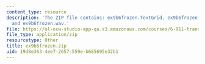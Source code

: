 ```yaml
---
content_type: resource
description: 'The ZIP file contains: ex9b6frozen.TextGrid, ex9b6frozen-ans.TextGrid,
  and ex9b6frozen.wav.'
file: https://ol-ocw-studio-app-qa.s3.amazonaws.com/courses/6-911-transcribing-prosodic-structure-of-spoken-utterances-with-tobi-january-iap-2006/19d8e3634ee72657559eb685695e32b1_ex9b6frozen.zip
file_type: application/zip
resourcetype: Other
title: ex9b6frozen.zip
uid: 19d8e363-4ee7-2657-559e-b685695e32b1
---
```

